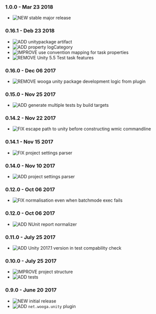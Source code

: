 ### 1.0.0 - Mar 23 2018

* ![NEW] stable major release

### 0.16.1 - Deb 23 2018

* ![ADD] unitypackage artifact
* ![ADD] property logCategory
* ![IMPROVE] use convention mapping for task properties
* ![REMOVE] Unity 5.5 Test task features

### 0.16.0 - Dec 06 2017

* ![REMOVE] wooga unity package development logic from plugin

### 0.15.0 - Nov 25 2017

* ![ADD] generate multiple tests by build targets

### 0.14.2 - Nov 22 2017

* ![FIX] escape path to unity before constructing wmic commandline

### 0.14.1 - Nov 15 2017

* ![FIX] project settings parser

### 0.14.0 - Nov 10 2017

* ![ADD] project settings parser

### 0.12.0 - Oct 06 2017

* ![FIX] normalisation even when batchmode exec fails

### 0.12.0 - Oct 06 2017

* ![ADD] NUnit report normalizer

### 0.11.0 - July 25 2017

* ![ADD] Unity 2017.1 version in test compability check

### 0.10.0 - July 25 2017

* ![IMPROVE] project structure
* ![ADD] tests

### 0.9.0 - June 20 2017

* ![NEW] initial release
* ![ADD] `net.wooga.unity` plugin


<!-- START icon Id's -->

[NEW]:http://atlas-resources.wooga.com/icons/icon_new.svg "New"
[ADD]:http://atlas-resources.wooga.com/icons/icon_add.svg "Add"
[IMPROVE]:http://atlas-resources.wooga.com/icons/icon_improve.svg "IMPROVE"
[CHANGE]:http://atlas-resources.wooga.com/icons/icon_change.svg "Change"
[FIX]:http://atlas-resources.wooga.com/icons/icon_fix.svg "Fix"
[UPDATE]:http://atlas-resources.wooga.com/icons/icon_update.svg "Update"

[BREAK]:http://atlas-resources.wooga.com/icons/icon_break.svg "Break"
[REMOVE]:http://atlas-resources.wooga.com/icons/icon_remove.svg "Remove"
[IOS]:http://atlas-resources.wooga.com/icons/icon_iOS.svg "iOS"
[ANDROID]:http://atlas-resources.wooga.com/icons/icon_android.svg "Android"
[WEBGL]:http://atlas-resources.wooga.com/icons/icon_webGL.svg "Web:GL"

<!-- END icon Id's -->
